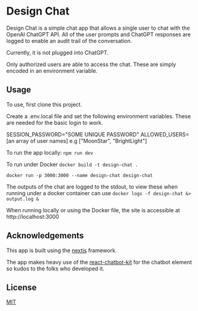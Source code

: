 # Design Chat

Design Chat is a simple chat app that allows a single user to chat with the OpenAI ChatGPT API. All of the user prompts and ChatGPT responses are logged to enable an audit trail of the conversation. 

Currently, it is not plugged into ChatGPT.

Only authorized users are able to access the chat. These are simply encoded in an environment variable.

## Usage

To use, first clone this project.

Create a .env.local file and set the following environment variables. These are needed for the basic login to work.

SESSION_PASSWORD="SOME UNIQUE PASSWORD"
ALLOWED_USERS=[an array of user names] e.g ["MoonStar", "BrightLight"]

To run the app locally:
`npm run dev`

To run under Docker
`docker build -t design-chat .`

`docker run -p 3000:3000 --name design-chat design-chat`

The outputs of the chat are logged to the stdout, to view these when running under a docker container can use
`docker logs -f design-chat &> output.log &`

When running locally or using the Docker file, the site is accessible at http://localhost:3000

## Acknowledgements
This app is built using the [nextjs](https://nextjs.org/) framework.

The app makes heavy use of the [react-chatbot-kit](https://fredrikoseberg.github.io/react-chatbot-kit-docs/) for the chatbot element so kudos to the folks who developed it.

## License

[MIT](https://choosealicense.com/licenses/mit/)


